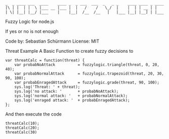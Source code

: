 
    _  _ ____ ___  ____    ____ _  _ ___  ___  _   _ _    ____ ____ _ ____ 
    |\ | |  | |  \ |___ __ |___ |  |   /    /   \_/  |    |  | | __ | |    
    | \| |__| |__/ |___    |    |__|  /__  /__   |   |___ |__| |__] | |___ 

Fuzzy Logic for node.js

If yes or no is not enough

Code by: Sebastian Schürmann 
License: MIT


Threat Example 
A Basic Function to create fuzzy decisions to 

    var threatCalc = function(threat) {
        var probabNoAttack          = fuzzylogic.triangle(threat, 0, 20, 40); 
        var probabNormalAttack      = fuzzylogic.trapezoid(threat, 20, 30, 90, 100); 
        var probabEnragedAttack     = fuzzylogic.grade(threat, 90, 100);
        sys.log('Threat: ' + threat);
        sys.log('no attack: '       + probabNoAttack);
        sys.log('normal attack: '   + probabNormalAttack);
        sys.log('enraged attack: '  + probabEnragedAttack);    
    };

And then execute the code 

    threatCalc(10);
    threatCalc(20);
    threatCalc(30)
